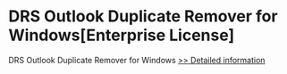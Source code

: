 # DRS Outlook Duplicate Remover for Windows[Enterprise License]
DRS Outlook Duplicate Remover for Windows
[>> Detailed information](https://secure.shareit.com/shareit/product.html?productid=301004418&affiliateid=200057808)